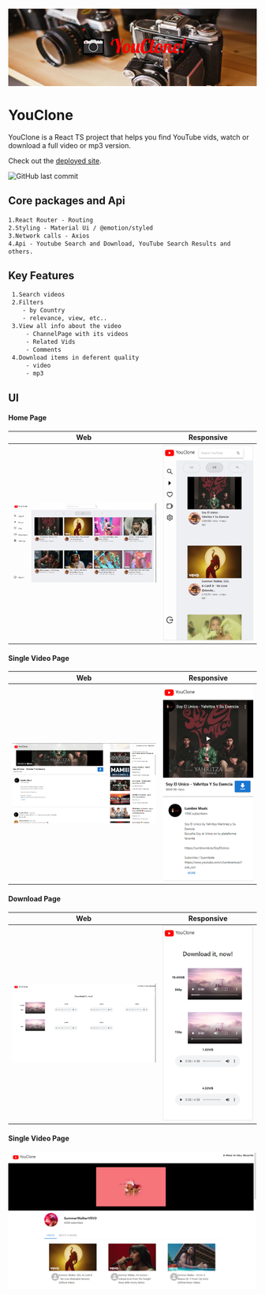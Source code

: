 
![](public/Header.png) 

 
# YouClone 
 
YouClone is a React TS project that helps you find YouTube vids, watch or download a full video or mp3 version.

Check out the [deployed  site](https://pages.github.com/).

![GitHub last commit](https://img.shields.io/github/last-commit/vladio71/YouClone)

 

 ## Core packages and Api
    1.React Router - Routing
    2.Styling - Material Ui / @emotion/styled
    3.Network calls - Axios
    4.Api - Youtube Search and Download, YouTube Search Results and others.

 ## Key Features
     1.Search videos
     2.Filters
        - by Country
        - relevance, view, etc..
     3.View all info about the video 
         - ChannelPage with its videos
         - Related Vids
         - Comments
     4.Download items in deferent quality
         - video
         - mp3 
      

## UI
#### Home Page
Web            |  Responsive
:-------------------------:|:-------------------------:
![](public/YouTube.png)  |  ![](public/HomeResponsive.png)
 #### Single Video Page
 Web            |  Responsive
:-------------------------:|:-------------------------:
![](public/SongleVid.png)  |  ![](public/resposiveYouLarger.png)
#### Download Page
 Web            |  Responsive
:-------------------------:|:-------------------------:
![](public/DownloadPage.png)  |  ![](public/DownloadResponsive.png)
#### Single Video Page
![](public/ChannelPage.png)   


